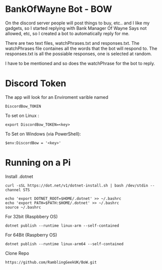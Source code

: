 # BankOfWayne Bot - BOW

On the discord server people will post things to buy, etc.. and I like my gadgets, so I started replying with Bank Manager Of Wayne Says not allowed, etc, so I created a bot to automatically reply for me. 

There are two text files, watchPhrases.txt and responses.txt. The watchPhrases file containes all the words that the bot will respond to. The responses.txt is all the possiable responses, one is selected at random. 

I have to be mentioned and so does the watchPhrase for the bot to reply.

# Discord Token

The app will look for an Enviroment varible named 

```
DiscordBow_TOKEN
```

To set on Linux : 

```
export DiscordBow_TOKEN=<key>
```

To Set on Windows (via PowerShell): 

```
$env:DiscordBow = '<key>'
```

# Running on a Pi

Install .dotnet 

```
curl -sSL https://dot.net/v1/dotnet-install.sh | bash /dev/stdin --channel STS
```

```
echo 'export DOTNET_ROOT=$HOME/.dotnet' >> ~/.bashrc
echo 'export PATH=$PATH:$HOME/.dotnet' >> ~/.bashrc
source ~/.bashrc
```

For 32bit (Raspbbery OS)

```
dotnet publish --runtime linux-arm --self-contained
```

For 64Bit (Raspberry OS)

```
dotnet publish --runtime linux-arm64 --self-contained
```

Clone Repo

```
https://github.com/RamblingGeekUK/BoW.git
```
